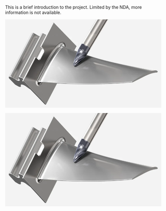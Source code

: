 This is a brief introduction to the project. Limited by the NDA, more information is not available.

![Turbine_blade](/image/Turbine_blade.png)

<img src="/image/Turbine_blade.png"  width="600" height="300">
